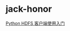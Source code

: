 # jack-honor

[Python HDFS 客户端使用入门](./python/python-hdfs-client-usage/python-hdfs-client-usage.md)


